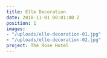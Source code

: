 ```yaml
---
title: Elle Decoration
date: 2018-11-01 00:01:00 Z
position: 1
images:
- "/uploads/elle-decoration-01.jpg"
- "/uploads/elle-decoration-02.jpg"
project: The Rose Hotel
---
```


